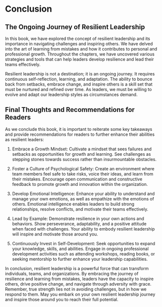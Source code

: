 Conclusion
==========

The Ongoing Journey of Resilient Leadership
-------------------------------------------

In this book, we have explored the concept of resilient leadership and its importance in navigating challenges and inspiring others. We have delved into the art of learning from mistakes and how it contributes to personal and professional growth. Throughout the chapters, we have uncovered various strategies and tools that can help leaders develop resilience and lead their teams effectively.

Resilient leadership is not a destination; it is an ongoing journey. It requires continuous self-reflection, learning, and adaptation. The ability to bounce back from setbacks, embrace change, and inspire others is a skill set that must be nurtured and refined over time. As leaders, we must be willing to evolve and adapt our leadership styles as circumstances demand.

Final Thoughts and Recommendations for Readers
----------------------------------------------

As we conclude this book, it is important to reiterate some key takeaways and provide recommendations for readers to further enhance their abilities as resilient leaders:

1. Embrace a Growth Mindset: Cultivate a mindset that sees failures and setbacks as opportunities for growth and learning. See challenges as stepping stones towards success rather than insurmountable obstacles.

2. Foster a Culture of Psychological Safety: Create an environment where team members feel safe to take risks, voice their ideas, and learn from their mistakes. Encourage open communication and constructive feedback to promote growth and innovation within the organization.

3. Develop Emotional Intelligence: Enhance your ability to understand and manage your own emotions, as well as empathize with the emotions of others. Emotional intelligence enables leaders to build strong relationships, resolve conflicts, and motivate their teams effectively.

4. Lead by Example: Demonstrate resilience in your own actions and behaviors. Show perseverance, adaptability, and a positive attitude when faced with challenges. Your ability to embody resilient leadership will inspire and motivate those around you.

5. Continuously Invest in Self-Development: Seek opportunities to expand your knowledge, skills, and abilities. Engage in ongoing professional development activities such as attending workshops, reading books, or seeking mentorship to further enhance your leadership capabilities.

In conclusion, resilient leadership is a powerful force that can transform individuals, teams, and organizations. By embracing the journey of resilience and learning from mistakes, leaders have the capacity to inspire others, drive positive change, and navigate through adversity with grace. Remember, true strength lies not in avoiding challenges, but in how we respond to them. May you embark on your own resilient leadership journey and inspire those around you to reach their full potential.
